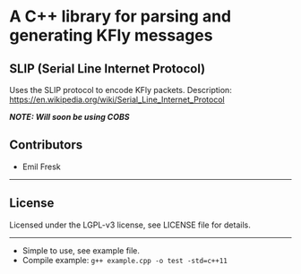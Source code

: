 # A C++ library for parsing and generating KFly messages

## SLIP (Serial Line Internet Protocol)
Uses the SLIP protocol to encode KFly packets.
Description: https://en.wikipedia.org/wiki/Serial_Line_Internet_Protocol

***NOTE: Will soon be using COBS***

## Contributors

* Emil Fresk

---

## License

Licensed under the LGPL-v3 license, see LICENSE file for details.

---

* Simple to use, see example file.
* Compile example: `g++ example.cpp -o test -std=c++11`
